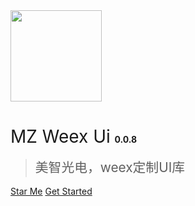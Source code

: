 <img src="https://img.alicdn.com/tfs/TB1kCs_er_I8KJjy1XaXXbsxpXa-419-495.png" width="146px">

# <span style="font-weight:400;">MZ Weex Ui</span> <span style="font-size:14px">0.0.8</span>

> <span style="line-height:1.8rem;font-weight:400;font-size:1.3rem">美智光电，weex定制UI库<span>

[Star Me](http://git.midea.com/MideaIntelligentLighting/FrontEnd/common/mz-weex-ui.git)
[Get Started](cn/)
